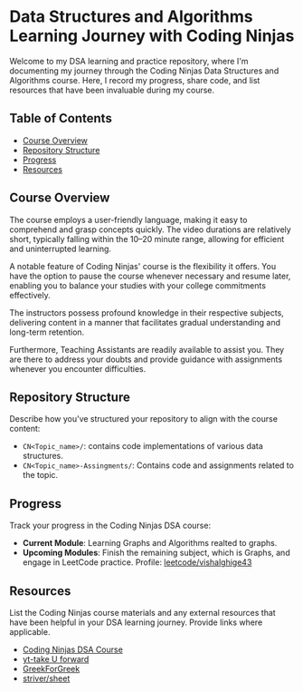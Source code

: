 # Data Structures and Algorithms Learning Journey with Coding Ninjas

Welcome to my DSA learning and practice repository, where I'm documenting my journey through the Coding Ninjas Data Structures and Algorithms course. Here, I record my progress, share code, and list resources that have been invaluable during my course.

## Table of Contents

- [Course Overview](#course-overview)
- [Repository Structure](#repository-structure)
- [Progress](#progress)
- [Resources](#resources)

## Course Overview

The course employs a user-friendly language, making it easy to comprehend and grasp concepts quickly. The video durations are relatively short, typically falling within the 10–20 minute range, allowing for efficient and uninterrupted learning.

A notable feature of Coding Ninjas' course is the flexibility it offers. You have the option to pause the course whenever necessary and resume later, enabling you to balance your studies with your college commitments effectively.

The instructors possess profound knowledge in their respective subjects, delivering content in a manner that facilitates gradual understanding and long-term retention.

Furthermore, Teaching Assistants are readily available to assist you. They are there to address your doubts and provide guidance with assignments whenever you encounter difficulties.

## Repository Structure

Describe how you've structured your repository to align with the course content:
- `CN<Topic_name>/`:  contains code implementations of various data structures.
- `CN<Topic_name>-Assingments/`: Contains code and assignments related to the topic.

## Progress

Track your progress in the Coding Ninjas DSA course:

- **Current Module**: Learning Graphs and Algorithms realted to graphs.
- **Upcoming Modules**: Finish the remaining subject, which is Graphs, and engage in LeetCode practice.             Profile: [leetcode/vishalghige43](https://leetcode.com/vishalghige43/)

## Resources

List the Coding Ninjas course materials and any external resources that have been helpful in your DSA learning journey. Provide links where applicable.

- [Coding Ninjas DSA Course](https://www.codingninjas.com/courses/c-plus-plus-data-structures-and-algorithms)
- [yt-take U forward](https://www.youtube.com/@takeUforward)
- [GreekForGreek](https://www.geeksforgeeks.org/data-structures/)
- [striver/sheet](https://takeuforward.org/strivers-a2z-dsa-course/strivers-a2z-dsa-course-sheet-2/#)